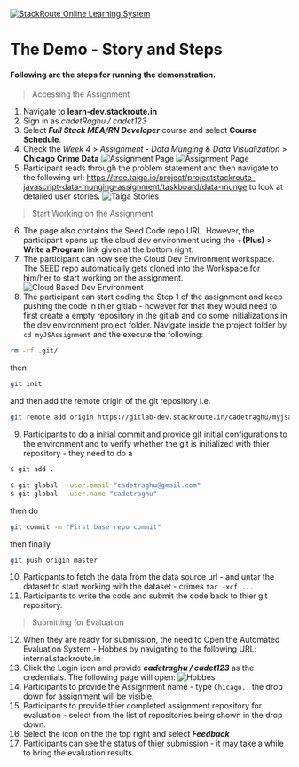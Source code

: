 [![StackRoute Online Learning System](http://stackroute.in/images/logo.jpg)](https://learn-dev.stackroute.in)
# The Demo - Story and Steps
#### Following are the steps for running the demonstration.
> Accessing the Assignment
  1. Navigate to **learn-dev.stackroute.in**
  2. Sign in as *cadetRaghu / cadet123* 
  3. Select ***Full Stack MEA/RN Developer*** course and select ****Course Schedule****.
  4. Check the *Week 4* > *Assignment - Data Munging & Data Visualization* > **Chicago Crime Data**
![Assignment Page](https://lh5.googleusercontent.com/jQiwN0RRir8W_SwBXseokbmUw7SX9mYAUwkaeYsco7sgujx0622XRqKhN06rHOLxbIfnTN3lFqCX7Oc=w2560-h1452-rw)
![Assignment Page](https://lh3.googleusercontent.com/GX6YtvAazu37MlJ4_zZ94yd4xiaJUg8P-6eZAhoCdcBO9Z4xzLUlrb2sCNjkyBMinIHWwHVFcEB97KM=w2560-h1452-rw)
  5. Participant reads through the problem statement and then navigate to the following url:
  https://tree.taiga.io/project/projectstackroute-javascript-data-munging-assignment/taskboard/data-munge
 to look at detailed user stories.
 ![Taiga Stories](https://lh6.googleusercontent.com/BMeTpam7hp4UP6kiVJtZPhz7BQbO0PruuL25j-ddbXGozSEBmJbXfCAiBnLensAmvPnUmID3XAUXx9k=w2560-h1452-rw)
 > Start Working on the Assignment
 6. The page also contains the Seed Code repo URL. However, the participant opens up the cloud dev environment using the ***+*****(Plus)** > **Write a Program** link given at the bottom right.
 7. The participant can now see the Cloud Dev Environment workspace. The SEED repo automatically gets cloned into the Workspace for him/her to start working on the assignment.
![Cloud Based Dev Environment](https://lh6.googleusercontent.com/5hPxl1nZWj-qF1YJcq1-fn_g1zeJufFhDGVqpaqKTgVX62mHQ6TSaOjeISDKrsKSRZ6Z4CgGBGwyePc=w2560-h1452-rw)
 8. The participant can start coding the Step 1 of the assignment and keep pushing the code in thier gitlab - however for that they would need to first create a empty repository in the gitlab and do some initializations in the dev environment project folder. Navigate inside the project folder by ```cd myJSAssignment``` and the execute the following: 
 ```sh
 rm -rf .git/
 ``` 
 then 
 ```sh 
 git init
 ``` 
 and then add the remote origin of the git repository i.e. 
 ```sh 
 git remote add origin https://gitlab-dev.stackroute.in/cadetraghu/myjsassignment.git
 ```
 9. Participants to do a initial commit and provide git initial configurations to the environment and to verify whether the git is initialized with thier repository - they need to do a
 ```sh
 $ git add .
 ````
 ```sh
 $ git global --user.email "cadetraghu@gmail.com"
 $ git global --user.name "cadetraghu"
 ```
 then do 
 ```sh
 git commit -m "First base repo commit"
 ```
 then finally 
 ```sh
 git push origin master
 ```
 10. Particpants to fetch the data from the data source url - and untar the dataset to start working with the dataset - crimes
 ```tar -xcf ...  ```
 11. Participants to write the code and submit the code back to thier git repository. 
 > Submitting for Evaluation
 12. When they are ready for submission, the need to Open the Automated Evaluation System - Hobbes by navigating to the following URL:
 internal.stackroute.in
 13. Click the Login icon and provide ***cadetraghu / cadet123*** as the credentials. The following page will open:
![Hobbes](https://lh5.googleusercontent.com/quDbDb3dbRbhi3h0mPRzZjTs7cs8ANJ99nILmTgp_4l39mjPzt1NjlFRRjfcJaX67dRgyNrOuChjV8s=w1540-h1324-rw)
 14. Participants to provide the Assignment name - type ```Chicago..``` the drop down for assignment will be visible.
 15. Participants to provide thier completed assignment repository for evaluation - select from the list of repositories being shown in the drop down.
 16. Select the icon on the the top right and select ***Feedback***
 17. Participants can see the status of thier submission - it may take a while to bring the evaluation results.
